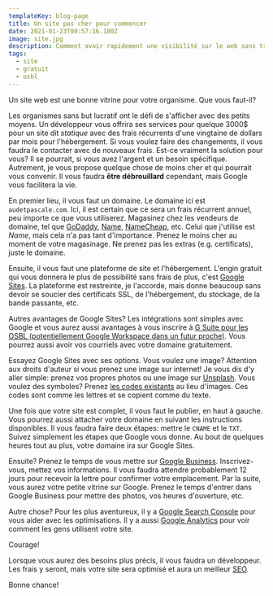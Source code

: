 ```yaml
---
templateKey: blog-page
title: Un site pas cher pour commencer
date: 2021-01-23T00:57:16.180Z
image: site.jpg
description: Comment avoir rapidement une visibilité sur le web sans trop payer
tags:
  - site
  - gratuit
  - osbl
---
```


Un site web est une bonne vitrine pour votre organisme.
Que vous faut-il?

Les organismes sans but lucratif ont le défi de s'afficher avec des petits moyens.
Un développeur vous offrira ses services pour quelque 3000$ pour un site dit _statique_ avec des frais récurrents d'une vingtaine de dollars par mois pour l'hébergement.
Si vous voulez faire des changements, il vous faudra le contacter avec de nouveaux frais.
Est-ce vraiment la solution pour vous?
Il se pourrait, si vous avez l'argent et un besoin spécifique.
Autrement, je vous propose quelque chose de moins cher et qui pourrait vous convenir.
Il vous faudra **être débrouillard** cependant, mais Google vous facilitera la vie.

En premier lieu, il vous faut un domaine.
Le domaine ici est `audetpascale.com`.
Ici, il est certain que ce sera un frais récurrent annuel, peu importe ce que vous utiliserez.
Magasinez chez les vendeurs de domaine, tel que [GoDaddy](https://ca.godaddy.com/), [Name](https://www.name.com/), [NameCheap](https://www.namecheap.com/), etc.
Celui que j'utilise est _Name_, mais cela n'a pas tant d'importance.
Prenez le moins cher au moment de votre magasinage.
Ne prenez pas les extras (e.g. certificats), juste le domaine.

Ensuite, il vous faut une plateforme de site et l'hébergement.
L'engin gratuit qui vous donnera le plus de possibilité sans frais de plus, c'est [Google Sites](https://sites.google.com/).
La plateforme est restreinte, je l'accorde, mais donne beaucoup sans devoir se soucier des certificats SSL, de l'hébergement, du stockage, de la bande passante, etc.

Autres avantages de Google Sites?
Les intégrations sont simples avec Google et vous aurez aussi avantages à vous inscrire à [G Suite pour les OSBL (potentiellement Google Workspace dans un futur proche)](https://support.google.com/nonprofits/answer/3367223?hl=fr-CA).
Vous pourrez aussi avoir vos courriels avec votre domaine gratuitement.

Essayez Google Sites avec ses options.
Vous voulez une image?
Attention aux droits d'auteur si vous prenez une image sur internet!
Je vous dis d'y aller simple: prenez vos propres photos ou une image sur [Unsplash](https://unsplash.com/).
Vous voulez des symboles?
Prenez [les codes existants](https://graphemica.com/) au lieu d'images.
Ces codes sont comme les lettres et se copient comme du texte.

Une fois que votre site est complet, il vous faut le publier, en haut à gauche.
Vous pourrez aussi attacher votre domaine en suivant les instructions disponibles.
Il vous faudra faire deux étapes: mettre le `CNAME` et le `TXT`.
Suivez simplement les étapes que Google vous donne.
Au bout de quelques heures tout au plus, votre domaine ira sur Google Sites.

Ensuite?
Prenez le temps de vous mettre sur [Google Business](https://www.google.com/intl/fr_ca/business/).
Inscrivez-vous, mettez vos informations.
Il vous faudra attendre probablement 12 jours pour recevoir la lettre pour confirmer votre emplacement.
Par la suite, vous aurez votre petite vitrine sur Google.
Prenez le temps d'entrer dans Google Business pour mettre des photos, vos heures d'ouverture, etc.

Autre chose?
Pour les plus aventureux, il y a [Google Search Console](https://search.google.com/) pour vous aider avec les optimisations.
Il y a aussi [Google Analytics](https://analytics.google.com/) pour voir comment les gens utilisent votre site.

Courage!

Lorsque vous aurez des besoins plus précis, il vous faudra un développeur.
Les frais y seront, mais votre site sera optimisé et aura un meilleur [SEO](https://developers.google.com/search/docs/beginner/seo-starter-guide).

Bonne chance!
